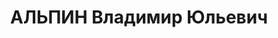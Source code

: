 ---
title: АЛЬПИН Владимир Юльевич
description: "1907, Дніпропетровська обл., с. Михайлівка, єврей, член ВКП(б), освіта\
  \ вища, прож.: м. Брянка, начальник дільниці шахти № 12 \n  Військовою колегією\
  \ Верховного суду СРСР 3 грудня 1937 р. засуджений до 25 р. позбавлення волі. \n\
  \  Реабілітований у 1959 р."
---
